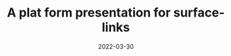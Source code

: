 ---
title: "A plat form presentation for surface-links"
collection: talks
type: "Talk"
permalink: /talks/2022-03-30-MSJ-Spring
venue: "日本数学会 2022年度年会"
date: 2022-03-30
location: "埼玉大学(オンライン)"
---